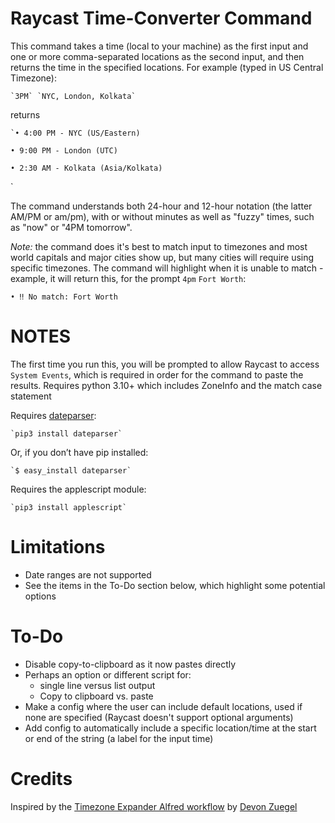 # Raycast Time-Converter Command
This command takes a time (local to your machine) as the first input and one or more comma-separated locations as the second input, and then returns the time in the specified locations. For example (typed in US Central Timezone):

	`3PM` `NYC, London, Kolkata`

returns

	`• 4:00 PM - NYC (US/Eastern)
	
	• 9:00 PM - London (UTC)
	
	• 2:30 AM - Kolkata (Asia/Kolkata)
`

The command understands both 24-hour and 12-hour notation (the latter AM/PM or am/pm), with or without minutes as well as "fuzzy" times, such as "now" or "4PM tomorrow".

*Note:* the command does it's best to match input to timezones and most world capitals and major cities show up, but many cities will require using specific timezones. The command will highlight when it is unable to match - example, it will return this, for the prompt `4pm` `Fort Worth`:

`• ‼️ No match: Fort Worth`


# NOTES
The first time you run this, you will be prompted to allow Raycast to access `System Events`, which is required in order for the command to paste the results.
Requires python 3.10+ which includes ZoneInfo and the match case statement

Requires [dateparser](https://dateparser.readthedocs.io/en/latest/):

 	`pip3 install dateparser`
 	
Or, if you don’t have pip installed:
 	
	`$ easy_install dateparser` 
	
Requires the applescript module:

	`pip3 install applescript`

# Limitations
* Date ranges are not supported
* See the items in the To-Do section below, which highlight some potential options


# To-Do
- Disable copy-to-clipboard as it now pastes directly
- Perhaps an option or different script for:
	- single line versus list output
	- Copy to clipboard vs. paste
- Make a config where the user can include default locations, used if none are specified (Raycast doesn't support optional arguments)
- Add config to automatically include a specific location/time at the start or end of the string (a label for the input time)

# Credits
Inspired by the [Timezone Expander Alfred workflow](https://github.com/devonzuegel/timezone-expander.alfredworkflow) by [Devon Zuegel](https://devonzuegel.com)